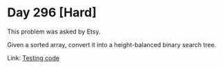 # Day 296 \[Hard\]

This problem was asked by Etsy.

Given a sorted array, convert it into a height-balanced binary search tree.

Link: [Testing code](../../../../test/kotlin/dcp/day296/day296.kt)
